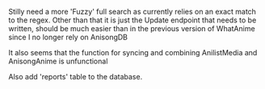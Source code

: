 Stilly need a more 'Fuzzy' full search as currently relies on an exact match to the regex.
Other than that it is just the Update endpoint that needs to be written, should be much easier than in the previous version of WhatAnime since I no longer rely on AnisongDB

It also seems that the function for syncing and combining AnilistMedia and AnisongAnime is unfunctional

Also add 'reports' table to the database.